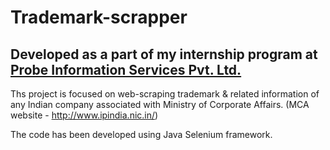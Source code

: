 # Trademark-scrapper
## Developed as a part of my internship program at [Probe Information Services Pvt. Ltd.](https://probeinformation.com/)

Ths project is focused on web-scraping trademark &amp; related information of any Indian company associated with Ministry of Corporate Affairs.
(MCA website - http://www.ipindia.nic.in/)

The code has been developed using Java Selenium framework.
